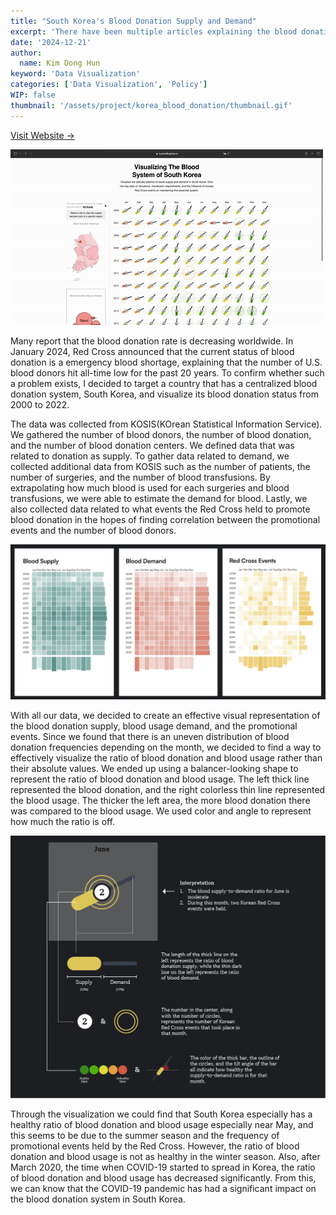 ```yaml
---
title: "South Korea's Blood Donation Supply and Demand"
excerpt: 'There have been multiple articles explaining the blood donation system worldwide is suffering from a lack of blood donation. To understand whether such a problem exists, this data visualization project targeted the blood donation system of South Korea and visualized its blood donation status.'
date: '2024-12-21'
author:
  name: Kim Dong Hun
keyword: 'Data Visualization'
categories: ['Data Visualization', 'Policy']
WIP: false
thumbnail: '/assets/project/korea_blood_donation/thumbnail.gif'
---
```


[Visit Website →](https://hunkim98.github.io/korea-blood-donation/)

![Demo](/assets/project/korea_blood_donation/thumbnail.gif)

Many report that the blood donation rate is decreasing worldwide. In January 2024, Red Cross announced that the current status of blood donation is a emergency blood shortage, explaining that the number of U.S. blood donors hit all-time low for the past 20 years. To confirm whether such a problem exists, I decided to target a country that has a centralized blood donation system, South Korea, and visualize its blood donation status from 2000 to 2022.

The data was collected from KOSIS(KOrean Statistical Information Service). We gathered the number of blood donors, the number of blood donation, and the number of blood donation centers. We defined data that was related to donation as supply. To gather data related to demand, we collected additional data from KOSIS such as the number of patients, the number of surgeries, and the number of blood transfusions. By extrapolating how much blood is used for each surgeries and blood transfusions, we were able to estimate the demand for blood. Lastly, we also collected data related to what events the Red Cross held to promote blood donation in the hopes of finding correlation between the promotional events and the number of blood donors.

![Data Heatmap](/assets/project/korea_blood_donation/heatmap.png)

With all our data, we decided to create an effective visual representation of the blood donation supply, blood usage demand, and the promotional events. Since we found that there is an uneven distribution of blood donation frequencies depending on the month, we decided to find a way to effectively visualize the ratio of blood donation and blood usage rather than their absolute values. We ended up using a balancer-looking shape to represent the ratio of blood donation and blood usage. The left thick line represented the blood donation, and the right colorless thin line represented the blood usage. The thicker the left area, the more blood donation there was compared to the blood usage. We used color and angle to represent how much the ratio is off.

![Data Heatmap](/assets/project/korea_blood_donation/tokenization.png)

Through the visualization we could find that South Korea especially has a healthy ratio of blood donation and blood usage especially near May, and this seems to be due to the summer season and the frequency of promotional events held by the Red Cross. However, the ratio of blood donation and blood usage is not as healthy in the winter season. Also, after March 2020, the time when COVID-19 started to spread in Korea, the ratio of blood donation and blood usage has decreased significantly. From this, we can know that the COVID-19 pandemic has had a significant impact on the blood donation system in South Korea.